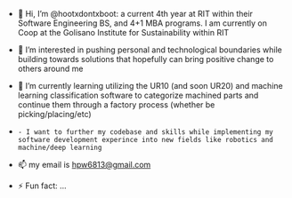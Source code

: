 - 🦉 Hi, I’m @hootxdontxboot: a current 4th year at RIT within their Software Engineering BS, and 4+1 MBA programs. I am currently on Coop at the Golisano Institute for Sustainability within RIT
  
- 👀 I’m interested in pushing personal and technological boundaries while building towards solutions that hopefully can bring positive change to others around me
  
- 🌱 I’m currently learning utilizing the UR10 (and soon UR20) and machine learning classification software to categorize machined parts and continue them through a factory process (whether be picking/placing/etc)
-     - I want to further my codebase and skills while implementing my software development experince into new fields like robotics and machine/deep learning
  
- 📫 my email is hpw6813@gmail.com
  
- ⚡ Fun fact: ...

<!---
hootxdontxboot/hootxdontxboot is a ✨ special ✨ repository because its `README.md` (this file) appears on your GitHub profile.
You can click the Preview link to take a look at your changes.
--->
